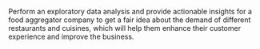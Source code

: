 Perform an exploratory data analysis and provide actionable insights for a food aggregator company to get a fair idea about the demand of different restaurants and cuisines, which will help them enhance their customer experience and improve the business.
